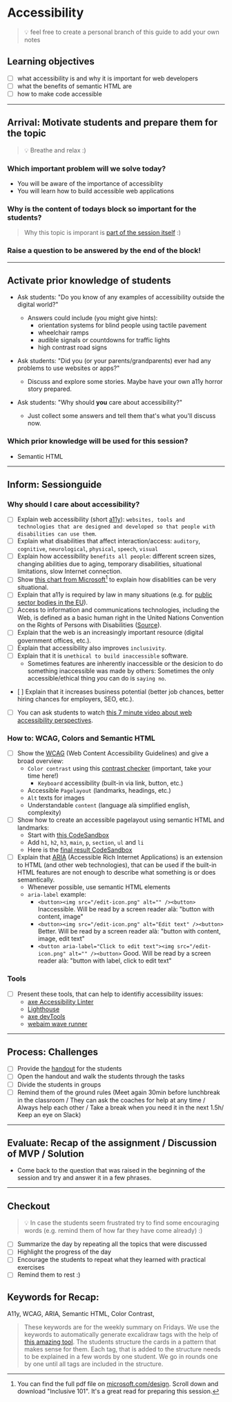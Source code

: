 # Accessibility

> 💡 feel free to create a personal branch of this guide to add your own notes

## Learning objectives

- [ ] what accessibility is and why it is important for web developers
- [ ] what the benefits of semantic HTML are
- [ ] how to make code accessible

---

## Arrival: Motivate students and prepare them for the topic

> 💡 Breathe and relax :)

### Which important problem will we solve today?

- You will be aware of the importance of accessiblity
- You will learn how to build accessible web applications

### Why is the content of todays block so important for the students?

> Why this topic is imporant is [part of the session itself](#why-should-i-care-about-accessibility) :)

### Raise a question to be answered by the end of the block!

---


## Activate prior knowledge of students

- Ask students: "Do you know of any examples of accessibility outside the digital world?"
  - Answers could include (you might give hints):
    - orientation systems for blind people using tactile pavement
    - wheelchair ramps
    - audible signals or countdowns for traffic lights
    - high contrast road signs

- Ask students: "Did you (or your parents/grandparents) ever had any problems to use websites or apps?"
  - Discuss and explore some stories. Maybe have your own a11y horror story prepared.

- Ask students: "Why should **you** care about accessibility?"
  - Just collect some answers and tell them that's what you'll discuss now.

### Which prior knowledge will be used for this session?

- Semantic HTML

---

## Inform: Sessionguide

### Why should I care about accessibility?

- [ ] Explain web accessibility (short [a11y](https://en.wikipedia.org/wiki/Numeronym)): `websites, tools and technologies that are designed and developed so that people with disabilities can use them`.
- [ ] Explain what disabilities that affect interaction/access: `auditory`, `cognitive`, `neurological`, `physical`, `speech`, `visual`
- [ ] Explain how accessibility `benefits all people`: different screen sizes, changing abilities due to aging, temporary disabilities, situational limitations, slow Internet connection.
- [ ] Show [this chart from Microsoft](https://user-images.githubusercontent.com/5230863/180420356-992fb11b-8834-47b6-92a6-90ba59dbf93d.png)[^1] to explain how disablities can be very situational.  
- [ ] Explain that a11y is required by law in many situations (e.g. for [public sector bodies in the EU](https://eur-lex.europa.eu/legal-content/EN/TXT/HTML/?uri=CELEX:32016L2102&from=de)).
- [ ] Access to information and communications technologies, including the Web, is defined as a basic human right in the United Nations Convention on the Rights of Persons with Disabilities ([Source](https://www.un.org/en/webaccessibility/index.shtml)).
- [ ] Explain that the web is an increasingly important resource (digital government offices, etc.).
- [ ] Explain that accessibility also improves `inclusivity`.
- [ ] Explain that it is `unethical to build inaccessible` software.
  - Sometimes features are inherently inaccessible or the desicion to do something inaccessible was made by others: Sometimes the only accessible/ethical thing *you* can do is `saying no`.
- [ ] Explain that it increases business potential (better job chances, better hiring chances for employers, SEO, etc.).
- [ ] You can ask students to watch [this 7 minute video about web accessibility perspectives](https://www.youtube.com/watch?v=3f31oufqFSM).

### How to: WCAG, Colors and Semantic HTML

- [ ] Show the [WCAG](https://www.w3.org/WAI/standards-guidelines/wcag/) (Web Content Accessibility Guidelines) and give a broad overview:
  - `Color contrast` using this [contrast checker](https://webaim.org/resources/contrastchecker/) (important, take your time here!)
	- `Keyboard` accessibility (built-in via link, button, etc.)
  - Accessible `Pagelayout` (landmarks, headings, etc.)
  - `Alt` texts for images
  - Understandable `content` (language alà simplified english, complexity) 
- [ ] Show how to create an accessible pagelayout using semantic HTML and landmarks:
  - Start with [this CodeSandbox](https://codesandbox.io/s/semantic-html-starter-hgyeig)
  - Add `h1`, `h2`, `h3`, `main`, `p`, `section`, `ul` and `li`
  - Here is the [final result CodeSandbox](https://codesandbox.io/s/semantic-html-final-result-df9ofo)
- [ ] Explain that [ARIA](https://www.w3.org/WAI/standards-guidelines/aria/) (Accessible Rich Internet Applications) is an extension to HTML (and other web technologies), that can be used if the built-in HTML features are not enough to describe what something is or does semantically.
  - Whenever possible, use semantic HTML elements
  - `aria-label` example:
    - `<button><img src="/edit-icon.png" alt="" /><button>` Inaccessible. Will be read by a screen reader alà: "button with content, image"
    - `<button><img src="/edit-icon.png" alt="Edit text" /><button>` Better. Will be read by a screen reader alà: "button with content, image, edit text"
    - `<button aria-label="Click to edit text"><img src="/edit-icon.png" alt="" /><button>` Good. Will be read by a screen reader alà: "button with label, click to edit text"

### Tools

- [ ] Present these tools, that can help to identifiy accessibility issues: 
  - [axe Accessibility Linter](https://marketplace.visualstudio.com/items?itemName=deque-systems.vscode-axe-linter)
  - [Lighthouse](https://developers.google.com/web/tools/lighthouse)
  - [axe devTools](https://chrome.google.com/webstore/detail/axe-devtools-web-accessib/lhdoppojpmngadmnindnejefpokejbdd?hl=en-US)
  - [webaim wave runner](https://wave.webaim.org/waverunner)


---

## Process: Challenges

- [ ] Provide the [handout](session-name.md) for the students
- [ ] Open the handout and walk the students through the tasks
- [ ] Divide the students in groups
- [ ] Remind them of the ground rules (Meet again 30min before lunchbreak in the classroom / They
      can ask the coaches for help at any time / Always help each other / Take a break when you need
      it in the next 1.5h/ Keep an eye on Slack)

---

## Evaluate: Recap of the assignment / Discussion of MVP / Solution

- Come back to the question that was raised in the beginning of the session and try and answer it in
  a few phrases.

---

## Checkout

> 💡 In case the students seem frustrated try to find some encouraging words (e.g. remind them of
> how far they have come already) :)

- [ ] Summarize the day by repeating all the topics that were discussed
- [ ] Highlight the progress of the day
- [ ] Encourage the students to repeat what they learned with practical exercises
- [ ] Remind them to rest :)

## Keywords for Recap:

A11y, WCAG, ARIA, Semantic HTML, Color Contrast, 


> These keywords are for the weekly summary on Fridays. We use the keywords to automatically
> generate excalidraw tags with the help of
> [this amazing tool](https://github.com/F-Kirchhoff/tag-cloud-generator). The students structure
> the cards in a pattern that makes sense for them. Each tag, that is added to the structure needs
> to be explained in a few words by one student. We go in rounds one by one until all tags are
> included in the structure.


[^1]: You can find the full pdf file on [microsoft.com/design](https://www.microsoft.com/design). Scroll down and download "Inclusive 101". It's a great read for preparing this session.
